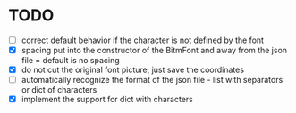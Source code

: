 # TODO
 - [ ] correct default behavior if the character is not defined by the font
 - [x] spacing put into the constructor of the BitmFont and away from the json file = default is no spacing
 - [x] do not cut the original font picture, just save the coordinates
 - [ ] automatically recognize the format of the json file - list with separators or dict of characters
 - [x] implement the support for dict with characters